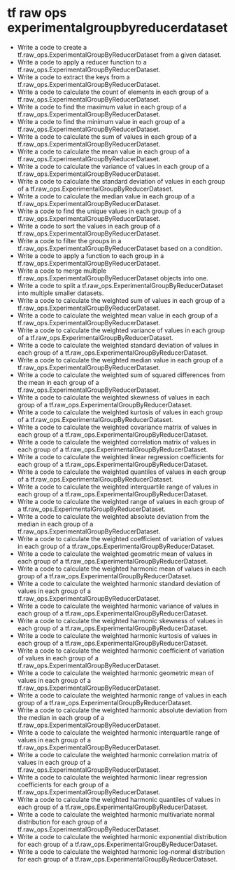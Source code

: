 # tf raw ops experimentalgroupbyreducerdataset

- Write a code to create a tf.raw_ops.ExperimentalGroupByReducerDataset from a given dataset.
- Write a code to apply a reducer function to a tf.raw_ops.ExperimentalGroupByReducerDataset.
- Write a code to extract the keys from a tf.raw_ops.ExperimentalGroupByReducerDataset.
- Write a code to calculate the count of elements in each group of a tf.raw_ops.ExperimentalGroupByReducerDataset.
- Write a code to find the maximum value in each group of a tf.raw_ops.ExperimentalGroupByReducerDataset.
- Write a code to find the minimum value in each group of a tf.raw_ops.ExperimentalGroupByReducerDataset.
- Write a code to calculate the sum of values in each group of a tf.raw_ops.ExperimentalGroupByReducerDataset.
- Write a code to calculate the mean value in each group of a tf.raw_ops.ExperimentalGroupByReducerDataset.
- Write a code to calculate the variance of values in each group of a tf.raw_ops.ExperimentalGroupByReducerDataset.
- Write a code to calculate the standard deviation of values in each group of a tf.raw_ops.ExperimentalGroupByReducerDataset.
- Write a code to calculate the median value in each group of a tf.raw_ops.ExperimentalGroupByReducerDataset.
- Write a code to find the unique values in each group of a tf.raw_ops.ExperimentalGroupByReducerDataset.
- Write a code to sort the values in each group of a tf.raw_ops.ExperimentalGroupByReducerDataset.
- Write a code to filter the groups in a tf.raw_ops.ExperimentalGroupByReducerDataset based on a condition.
- Write a code to apply a function to each group in a tf.raw_ops.ExperimentalGroupByReducerDataset.
- Write a code to merge multiple tf.raw_ops.ExperimentalGroupByReducerDataset objects into one.
- Write a code to split a tf.raw_ops.ExperimentalGroupByReducerDataset into multiple smaller datasets.
- Write a code to calculate the weighted sum of values in each group of a tf.raw_ops.ExperimentalGroupByReducerDataset.
- Write a code to calculate the weighted mean value in each group of a tf.raw_ops.ExperimentalGroupByReducerDataset.
- Write a code to calculate the weighted variance of values in each group of a tf.raw_ops.ExperimentalGroupByReducerDataset.
- Write a code to calculate the weighted standard deviation of values in each group of a tf.raw_ops.ExperimentalGroupByReducerDataset.
- Write a code to calculate the weighted median value in each group of a tf.raw_ops.ExperimentalGroupByReducerDataset.
- Write a code to calculate the weighted sum of squared differences from the mean in each group of a tf.raw_ops.ExperimentalGroupByReducerDataset.
- Write a code to calculate the weighted skewness of values in each group of a tf.raw_ops.ExperimentalGroupByReducerDataset.
- Write a code to calculate the weighted kurtosis of values in each group of a tf.raw_ops.ExperimentalGroupByReducerDataset.
- Write a code to calculate the weighted covariance matrix of values in each group of a tf.raw_ops.ExperimentalGroupByReducerDataset.
- Write a code to calculate the weighted correlation matrix of values in each group of a tf.raw_ops.ExperimentalGroupByReducerDataset.
- Write a code to calculate the weighted linear regression coefficients for each group of a tf.raw_ops.ExperimentalGroupByReducerDataset.
- Write a code to calculate the weighted quantiles of values in each group of a tf.raw_ops.ExperimentalGroupByReducerDataset.
- Write a code to calculate the weighted interquartile range of values in each group of a tf.raw_ops.ExperimentalGroupByReducerDataset.
- Write a code to calculate the weighted range of values in each group of a tf.raw_ops.ExperimentalGroupByReducerDataset.
- Write a code to calculate the weighted absolute deviation from the median in each group of a tf.raw_ops.ExperimentalGroupByReducerDataset.
- Write a code to calculate the weighted coefficient of variation of values in each group of a tf.raw_ops.ExperimentalGroupByReducerDataset.
- Write a code to calculate the weighted geometric mean of values in each group of a tf.raw_ops.ExperimentalGroupByReducerDataset.
- Write a code to calculate the weighted harmonic mean of values in each group of a tf.raw_ops.ExperimentalGroupByReducerDataset.
- Write a code to calculate the weighted harmonic standard deviation of values in each group of a tf.raw_ops.ExperimentalGroupByReducerDataset.
- Write a code to calculate the weighted harmonic variance of values in each group of a tf.raw_ops.ExperimentalGroupByReducerDataset.
- Write a code to calculate the weighted harmonic skewness of values in each group of a tf.raw_ops.ExperimentalGroupByReducerDataset.
- Write a code to calculate the weighted harmonic kurtosis of values in each group of a tf.raw_ops.ExperimentalGroupByReducerDataset.
- Write a code to calculate the weighted harmonic coefficient of variation of values in each group of a tf.raw_ops.ExperimentalGroupByReducerDataset.
- Write a code to calculate the weighted harmonic geometric mean of values in each group of a tf.raw_ops.ExperimentalGroupByReducerDataset.
- Write a code to calculate the weighted harmonic range of values in each group of a tf.raw_ops.ExperimentalGroupByReducerDataset.
- Write a code to calculate the weighted harmonic absolute deviation from the median in each group of a tf.raw_ops.ExperimentalGroupByReducerDataset.
- Write a code to calculate the weighted harmonic interquartile range of values in each group of a tf.raw_ops.ExperimentalGroupByReducerDataset.
- Write a code to calculate the weighted harmonic correlation matrix of values in each group of a tf.raw_ops.ExperimentalGroupByReducerDataset.
- Write a code to calculate the weighted harmonic linear regression coefficients for each group of a tf.raw_ops.ExperimentalGroupByReducerDataset.
- Write a code to calculate the weighted harmonic quantiles of values in each group of a tf.raw_ops.ExperimentalGroupByReducerDataset.
- Write a code to calculate the weighted harmonic multivariate normal distribution for each group of a tf.raw_ops.ExperimentalGroupByReducerDataset.
- Write a code to calculate the weighted harmonic exponential distribution for each group of a tf.raw_ops.ExperimentalGroupByReducerDataset.
- Write a code to calculate the weighted harmonic log-normal distribution for each group of a tf.raw_ops.ExperimentalGroupByReducerDataset.